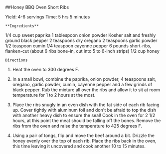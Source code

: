##Honey BBQ Oven Short Ribs

Yield:  4-6 servings
Time:   5 hrs 5 minutes

    **Ingredients**
1/4 cup sweet paprika
1 tablespoon onion powder
Kosher salt and freshly ground black pepper
2 teaspoons dry oregano
2 teaspoons garlic powder
1/2 teaspoon cumin
1/4 teaspoon cayenne pepper
6 pounds short-ribs, flanken-cut (about 6 ribs bone-in, cut into 5 to 6-inch strips)
1/2 cup honey

    Directions
1. Heat the oven to 300 degrees F.

2. In a small bowl, combine the paprika, onion powder, 4 teaspoons salt, oregano, garlic powder, cumin, 
    cayenne pepper and a few grinds of black pepper. Rub the mixture all over the ribs and allow it to 
    sit at room temperature for 1 to 2 hours at the most.

3. Place the ribs snugly in an oven dish with the fat side of each rib facing up. Cover tightly with 
    aluminum foil and don't be afraid to top the dish with another heavy dish to ensure the seal! 
    Cook in the oven for 2 1/2 hours, at this point the meat should be falling off the bones. 
    Remove the ribs from the oven and raise the temperature to 425 degrees F.

4. Using a pair of tongs, flip and move the beef around a bit. Drizzle the honey evenly over 
    the top of each rib. Place the ribs back in the oven, this time leaving it uncovered and 
    cook another 10 to 15 minutes.